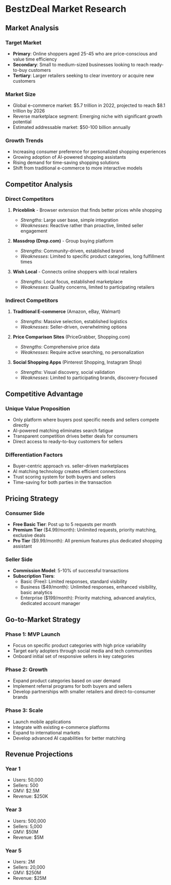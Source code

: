 # BestzDeal Market Research

## Market Analysis

### Target Market
- **Primary**: Online shoppers aged 25-45 who are price-conscious and value time efficiency
- **Secondary**: Small to medium-sized businesses looking to reach ready-to-buy customers
- **Tertiary**: Larger retailers seeking to clear inventory or acquire new customers

### Market Size
- Global e-commerce market: $5.7 trillion in 2022, projected to reach $8.1 trillion by 2026
- Reverse marketplace segment: Emerging niche with significant growth potential
- Estimated addressable market: $50-100 billion annually

### Growth Trends
- Increasing consumer preference for personalized shopping experiences
- Growing adoption of AI-powered shopping assistants
- Rising demand for time-saving shopping solutions
- Shift from traditional e-commerce to more interactive models

## Competitor Analysis

### Direct Competitors
1. **Priceblink** - Browser extension that finds better prices while shopping
   - *Strengths*: Large user base, simple integration
   - *Weaknesses*: Reactive rather than proactive, limited seller engagement
   
2. **Massdrop (Drop.com)** - Group buying platform
   - *Strengths*: Community-driven, established brand
   - *Weaknesses*: Limited to specific product categories, long fulfillment times
   
3. **Wish Local** - Connects online shoppers with local retailers
   - *Strengths*: Local focus, established marketplace
   - *Weaknesses*: Quality concerns, limited to participating retailers

### Indirect Competitors
1. **Traditional E-commerce** (Amazon, eBay, Walmart)
   - *Strengths*: Massive selection, established logistics
   - *Weaknesses*: Seller-driven, overwhelming options
   
2. **Price Comparison Sites** (PriceGrabber, Shopping.com)
   - *Strengths*: Comprehensive price data
   - *Weaknesses*: Require active searching, no personalization
   
3. **Social Shopping Apps** (Pinterest Shopping, Instagram Shop)
   - *Strengths*: Visual discovery, social validation
   - *Weaknesses*: Limited to participating brands, discovery-focused

## Competitive Advantage

### Unique Value Proposition
- Only platform where buyers post specific needs and sellers compete directly
- AI-powered matching eliminates search fatigue
- Transparent competition drives better deals for consumers
- Direct access to ready-to-buy customers for sellers

### Differentiation Factors
- Buyer-centric approach vs. seller-driven marketplaces
- AI matching technology creates efficient connections
- Trust scoring system for both buyers and sellers
- Time-saving for both parties in the transaction

## Pricing Strategy

### Consumer Side
- **Free Basic Tier**: Post up to 5 requests per month
- **Premium Tier** ($4.99/month): Unlimited requests, priority matching, exclusive deals
- **Pro Tier** ($9.99/month): All premium features plus dedicated shopping assistant

### Seller Side
- **Commission Model**: 5-10% of successful transactions
- **Subscription Tiers**:
  - Basic (Free): Limited responses, standard visibility
  - Business ($49/month): Unlimited responses, enhanced visibility, basic analytics
  - Enterprise ($199/month): Priority matching, advanced analytics, dedicated account manager

## Go-to-Market Strategy

### Phase 1: MVP Launch
- Focus on specific product categories with high price variability
- Target early adopters through social media and tech communities
- Onboard initial set of responsive sellers in key categories

### Phase 2: Growth
- Expand product categories based on user demand
- Implement referral programs for both buyers and sellers
- Develop partnerships with smaller retailers and direct-to-consumer brands

### Phase 3: Scale
- Launch mobile applications
- Integrate with existing e-commerce platforms
- Expand to international markets
- Develop advanced AI capabilities for better matching

## Revenue Projections

### Year 1
- Users: 50,000
- Sellers: 500
- GMV: $2.5M
- Revenue: $250K

### Year 3
- Users: 500,000
- Sellers: 5,000
- GMV: $50M
- Revenue: $5M

### Year 5
- Users: 2M
- Sellers: 20,000
- GMV: $250M
- Revenue: $25M
